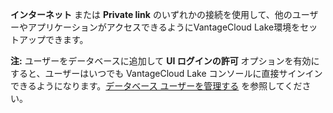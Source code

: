 **インターネット** または **Private link** のいずれかの接続を使用して、他のユーザーやアプリケーションがアクセスできるようにVantageCloud Lake環境をセットアップできます。

**注:** ユーザーをデータベースに追加して **UI ログインの許可** オプションを有効にすると、ユーザーはいつでも VantageCloud Lake コンソールに直接サインインできるようになります。[データベース ユーザーを管理する](wxe1659392685092.md) を参照してください。
